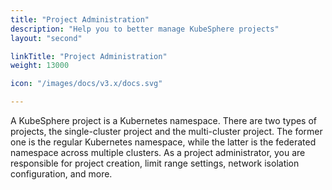 ```yaml
---
title: "Project Administration"
description: "Help you to better manage KubeSphere projects"
layout: "second"

linkTitle: "Project Administration"
weight: 13000

icon: "/images/docs/v3.x/docs.svg"

---
```


A KubeSphere project is a Kubernetes namespace. There are two types of projects, the single-cluster project and the multi-cluster project. The former one is the regular Kubernetes namespace, while the latter is the federated namespace across multiple clusters. As a project administrator, you are responsible for project creation, limit range settings, network isolation configuration, and more.
